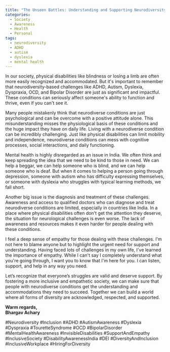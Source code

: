 ```yaml
---
title: "The Unseen Battles: Understanding and Supporting Neurodiversity in India"
categories: 
  - Society
  - Awareness
  - Health
  - Personal
tags:
  - neurodiversity
  - ADHD
  - autism
  - dyslexia
  - mental health
---
```


In our society, physical disabilities like blindness or losing a limb are often more easily recognized and accommodated. But it's important to remember that neurodiversity-based challenges like ADHD, Autism, Dyslexia, Dyspraxia, OCD, and Bipolar Disorder are just as significant and impactful. These conditions can seriously affect someone's ability to function and thrive, even if you can't see it.

Many people mistakenly think that neurodiverse conditions are just psychological and can be overcome with a positive attitude alone. This misunderstanding misses the physiological basis of these conditions and the huge impact they have on daily life. Living with a neurodiverse condition can be incredibly challenging. Just like physical disabilities can limit mobility and independence, neurodiverse conditions can mess with cognitive processes, social interactions, and daily functioning.

Mental health is highly disregarded as an issue in India. We often think and keep spreading the idea that we need to be kind to those in need. We can help a beggar, we can help someone who is blind, and we can help someone who is deaf. But when it comes to helping a person going through depression, someone with autism who has difficulty expressing themselves, or someone with dyslexia who struggles with typical learning methods, we fall short.

Another big issue is the diagnosis and treatment of these challenges. Awareness and access to qualified doctors who can diagnose and treat neurodiverse conditions are limited, especially in countries like India. In a place where physical disabilities often don't get the attention they deserve, the situation for neurological challenges is even worse. The lack of awareness and resources makes it even harder for people dealing with these conditions.

I feel a deep sense of empathy for those dealing with these challenges. I'm not here to blame anyone but to highlight the urgent need for support and understanding. Having faced lots of challenges in my own life, I've learned the importance of empathy. While I can't say I completely understand what you're going through, I want you to know that I'm here for you. I can listen, support, and help in any way you need.

Let’s recognize that everyone’s struggles are valid and deserve support. By fostering a more inclusive and empathetic society, we can make sure that people with neurodiverse conditions get the understanding and accommodations they need to succeed. Together we can build a world where all forms of diversity are acknowledged, respected, and supported.

**Warm regards,  
Bhargav Achary**

#Neurodiversity #Inclusion #ADHD #AutismAwareness #Dyslexia #Dyspraxia #TouretteSyndrome #OCD #BipolarDisorder #MentalHealthAwareness #InvisibleDisabilities #SupportAndEmpathy #InclusiveSociety #DisabilityAwarenessIndia #DEI #DiversityAndInclusion #InclusiveWorkplace #HiringForDiversity